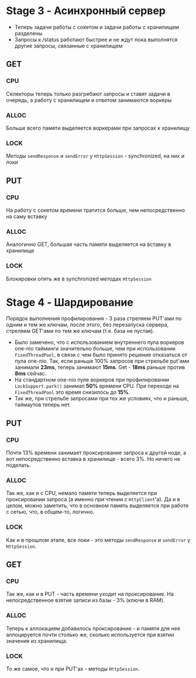 # Stage 3 - Асинхронный сервер
* Теперь задачи работы с сокетом и задачи работы с хранилищем разделены
* Запросы к /status работают быстрее и не ждут пока выполнятся другие запросы, связанные с хранилищем

## GET
### CPU
Селекторы теперь только разгребают запросы и ставят задачи в очередь, а работу с хранилищем и ответом занимаются воркеры
### ALLOC
Больше всего памяти выделяется воркерами при запросах к хранилищу
### LOCK
Методы `sendResponse` и `sendError` у `HttpSession` - synchronized, на них и локи

## PUT
### CPU
На работу с сокетом времени тратится больше, чем непосредственно на саму вставку
### ALLOC
Аналогично GET, большая часть памяти выделяется на вставку в хранилище
### LOCK
Блокировки опять же в synchronized методах `HttpSession`

# Stage 4 - Шардирование
Порядок выполнения профилирования - 3 раза стреляем PUT'ами по одним и тем же ключам, после этого, без перезапуска сервера, стреляем GET'ами по тем же ключам (т.е. база не пустая).
* Было замечено, что с использованием внутреннего пула воркеров one-nio тайминги значительно больше, чем при использовании `FixedThreadPool`, в связи с чем было принято решение отказаться от пула one-nio. Так, если раньше 100% запросов при стрельбе put'ами занимали **23ms**, теперь занимают **15ms**. Get - **18ms** раньше против **8ms** сейчас.  
* На стандартном one-nio пуле воркеров при профилировании `LockSupport.park()` занимал **50%** времени CPU. При переходе на `FixedThreadPool` это время снизилось до **15%**.
* Так же, при стрельбе запросами при тех же условиях, что и раньше, таймаутов теперь нет.
## PUT
### CPU
Почти 13% времени занимает проксирование запроса к другой ноде, а вот непосредственно вставка в хранилище - всего 3%. Но ничего не поделать. 
### ALLOC
Так же, как и с CPU, немало памяти теперь выделяется при проксировании запроса (а именно при чтении с `HttpClient`'а). Да и в целом, можно заметить, что в основном память выделяется при работе с сетью, что, в общем-то, логично.
### LOCK
Как и в прошлом этапе, все локи - это методы `sendResponse` и `sendError` у `HttpSession`.
## GET
### CPU
Так же, как и в PUT - часть времени уходит на проксирование. На непосредственное взятие записи из базы - 3% (ключи в RAM).
### ALLOC
Теперь к аллокациям добавилось проксирование - и памяти для нее аллоцируется почти столько же, сколько используется при взятии значения из хранилища.
### LOCK
То же самое, что и при PUT'ах - методы `HttpSession`.